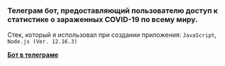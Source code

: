 ### Телеграм бот, предоставляющий пользователю доступ к статистике о зараженных COVID-19 по всему миру.

Стек, который я использовал при создании приложения:
`JavaScript`, `Node.js (Ver. 12.16.3)` <br />

[**Бот в телеграме**](https://t.me/covid_19statistics_bot)
